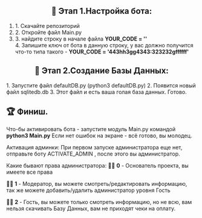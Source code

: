 
<center><h2>🎯 Этап 1.Настройка бота:</h2></center>
<ol>
<li>1. Скачайте репозиторий</li>
<li>2. Откройте файл Main.py</li>
<li>3. найдите строку в начале файла <b>YOUR_CODE = ''</b></li>
4. Запишите ключ от бота в данную строку, у вас должно получится что-то типа такого - <b>YOUR_CODE = '443hh3gg4343:323232gffffff'</b>
</ol>
<center><h2>🎯 Этап 2.Создание Базы Данных:</h2></center>
    1. Запустите файл defaultDB.py (python3 defaultDB.py)
    2. Появится новый файл sqlitedb.db
    3. Этот файл и есть ваша голая база данных. Готово.

</center><h2>🏆 Финиш.</h2></center> 
Что-бы активировать бота  -  запустите модуль Main.py командой <b>python3 Main.py</b>
Если нет ошибок на экране - всё готово, вы молодец.

Активация админки: При первом запуске администратора еще нет, отправьте боту ACTIVATE_ADMIN , после этого вы администратор.

Какие бывают права администратора:
👮‍♂️ <b>0</b> - Основатель проекта, вы имеете все права

👮‍♂️ <b>1</b> - Модератор, вы можете смотреть/редактировать информацию, так же можете добавить/удалить администратор уровня Гость

👮‍♂️ <b>2</b> - Гость, вы можете только смотреть информацию, но не всю, вам нельзя скачивать Базу Данных, вам не приходят чеки на оплату.
